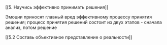 [[5. Научись эффективно принимать решения]]

Эмоции приносят главный вред эффективному процессу принятия решения; процесс принятия решений состоит из двух этапов - сначала анализ, потом решение

[[5.2 Составь объективное представление о реальности]]
